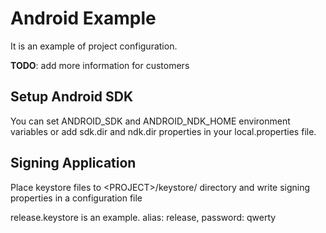 Android Example
===============

It is an example of project configuration.

**TODO**: add more information for customers

Setup Android SDK
-----------------

You can set ANDROID_SDK and ANDROID_NDK_HOME environment variables or add sdk.dir and ndk.dir properties in your local.properties file.

Signing Application
-------------------

Place keystore files to &lt;PROJECT&gt;/keystore/ directory and write signing properties in a configuration file

release.keystore is an example. alias: release, password: qwerty
